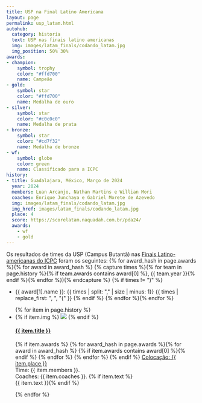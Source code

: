 ```yaml
---
title: USP na Final Latino Americana
layout: page
permalink: usp_latam.html
autohub:
  category: historia
  text: USP nas finais latino americanas
  img: images/latam_finals/codando_latam.jpg
  img_position: 50% 30%
awards:
- champion:
    symbol: trophy
    color: "#ffd700"
    name: Campeão
- gold:
    symbol: star
    color: "#ffd700"
    name: Medalha de ouro
- silver:
    symbol: star
    color: "#c0c0c0"
    name: Medalha de prata
- bronze:
    symbol: star
    color: "#cd7f32"
    name: Medalha de bronze
- wf:
    symbol: globe
    color: green
    name: Classificado para a ICPC
history:
- title: Guadalajara, México, Março de 2024
  year: 2024
  members: Luan Arcanjo, Nathan Martins e Willian Mori
  coaches: Enrique Junchaya e Gabriel Morete de Azevedo
  img: images/latam_finals/codando_latam.jpg
  img_href: images/latam_finals/codando_latam.jpg
  place: 4
  score: https://scorelatam.naquadah.com.br/pda24/
  awards:
    - wf
    - gold
---
```


Os resultados de times da USP (Campus Butantã) nas [Finais Latino-americanas do ICPC](https://icpc.global/regionals/finder/Latin-America-Champ) foram os seguintes:
{% for award_hash in page.awards %}{% for award in award_hash %}
{% capture times %}{% for team in page.history %}{% if team.awards contains award[0] %}, {{ team.year }}{% endif %}{% endfor %}){% endcapture %}
{% if times != ")" %}
- <i class="fa fa-{{ award[1].symbol }}" style="color:{{ award[1].color }}" title="{{ award[1].name }}"></i> {{ award[1].name }}: {{ times | split: "," | size | minus: 1}} {{ times | replace_first: ", ", "(" }}
{% endif %}
{% endfor %}{% endfor %}

<ul class="history-list">
{% for item in page.history %}
<li class="big">
{% if item.img %}
  <a target="_blank" href="{{ item.img_href }}"><img src="{{ item.img }}"></a>
{% endif %}
<h4>
 <a target="_blank" href="https://icpc.baylor.edu/community/history-icpc-{{ item.year }}">{{ item.title }}</a>
</h4>
<p>
{% if item.awards %}
{% for award_hash in page.awards %}{% for award in award_hash %}
  {% if item.awards contains award[0] %}<i class="fa fa-{{ award[1].symbol }}" style="color:{{ award[1].color }}" title="{{ award[1].name }}"></i>{% endif %}
{% endfor %} {% endfor %}
{% endif %}
<a href="{% if item.score %}{{ item.score }}{% else %}http://static.kattis.com/icpc/wf{{ item.year }}/{% endif %}" title="placar"><i class="fa fa-th-list" title="Placar"></i> Colocação: {{ item.place }}</a><br>
Time: {{ item.members }}. <br>
Coaches: {{ item.coaches }}.
{% if item.text %}<br>{{ item.text }}{% endif %}
</p>
</li>
{% endfor %}
</ul>
